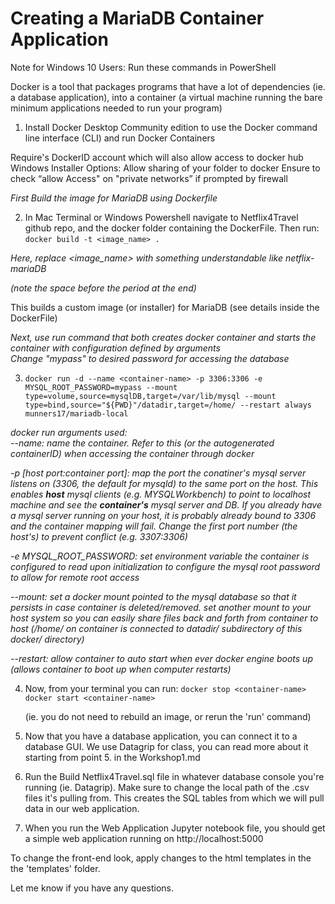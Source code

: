 # Creating a MariaDB Container Application
Note for Windows 10 Users: Run these commands in PowerShell

Docker is a tool that packages programs that have a lot of dependencies (ie. a database application), into a container (a virtual machine running the bare minimum applications needed to run your program)

1. Install Docker Desktop Community edition to use the Docker command line interface (CLI) and run Docker Containers

Require's DockerID account which will also allow access to docker hub
Windows Installer Options:
Allow sharing of your folder to docker
Ensure to check “allow Access" on "private networks” if prompted by firewall


*First Build the image for MariaDB using Dockerfile*  

2. In Mac Terminal or Windows Powershell navigate to Netflix4Travel github repo, and the docker folder containing the DockerFile. Then run: `docker build -t <image_name> .` 

*Here, replace <image_name> with something understandable like netflix-mariaDB* 

*(note the space before the period at the end)*  

This builds a custom image (or installer) for MariaDB (see details inside the DockerFile)

*Next, use run command that both creates docker container and starts the container with configuration defined by arguments*  
*Change "mypass" to desired password for accessing the database*  

3. `docker run -d --name <container-name> -p 3306:3306 -e MYSQL_ROOT_PASSWORD=mypass --mount type=volume,source=mysqlDB,target=/var/lib/mysql --mount type=bind,source="${PWD}"/datadir,target=/home/ --restart always munners17/mariadb-local`

*docker run arguments used:*  
   *--name: name the container. Refer to this (or the autogenerated containerID) when accessing the container through docker*  
   
   *-p [host port:container port]: map the port the conatiner's mysql server listens on (3306, the default for mysqld) to the same port on the host. This enables **host** mysql clients (e.g. MYSQLWorkbench) to point to localhost machine and see the **container's** mysql server and DB. If you already have a mysql server running on your host, it is probably already bound to 3306 and the container mapping will fail. Change the first port number (the host's) to prevent conflict (e.g. 3307:3306)*  
  
   *-e MYSQL_ROOT_PASSWORD: set environment variable the container is configured to read upon initialization to configure the mysql root password to allow for remote root access*  
   
   *--mount: set a docker mount pointed to the mysql database so that it persists in case container is deleted/removed. set another mount to your host system so you can easily share files back and forth from container to host (/home/ on container is connected to datadir/ subdirectory of this docker/ directory)*  
   
   *--restart: allow container to auto start when ever docker engine boots up (allows container to boot up when computer restarts)*  

4. Now, from your terminal you can run:
	`docker stop <container-name>`
	`docker start <container-name>`
	
	(ie. you do not need to rebuild an image, or rerun the 'run' command)

5. Now that you have a database application, you can connect it to a database GUI. We use Datagrip for class, you can read more about it starting from point 5. in the Workshop1.md

6. Run the Build Netflix4Travel.sql file in whatever database console you're running (ie. Datagrip). Make sure to change the local path of the .csv files it's pulling from.
	This creates the SQL tables from which we will pull data in our web application.

7. When you run the Web Application Jupyter notebook file, you should get a simple web application running on http://localhost:5000 

To change the front-end look, apply changes to the html templates in the the 'templates' folder.

Let me know if you have any questions. 
	











